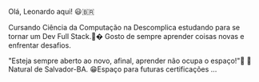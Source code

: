 Olá, Leonardo aqui! 😃🇧🇷

Cursando  Ciência da Computação na Descomplica estudando para se tornar um Dev Full Stack.👨‍�
Gosto de sempre aprender coisas novas e enfrentar desafios.

"Esteja sempre aberto ao novo, afinal, aprender não ocupa o espaço!"🧠
📍Natural de Salvador-BA.
😁Espaço para futuras certificações ...

<!---
LeonardCarvalhoSouza/LeonardCarvalhoSouza is a ✨ special ✨ repository because its `README.md` (this file) appears on your GitHub profile.
You can click the Preview link to take a look at your changes.
--->

